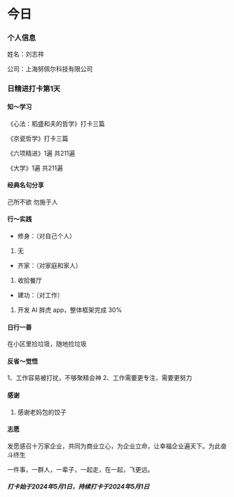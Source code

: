 #   今日
### 个人信息
姓名：刘志祥

公司：上海努佩尔科技有限公司

### 日精进打卡第1天


####    知～学习

《心法：稻盛和夫的哲学》打卡三篇

《京瓷哲学》打卡三篇

《六项精进》1遍  共211遍

《大学》1遍  共211遍

####    经典名句分享

 己所不欲 勿施于人

####    行～实践

-   修身：（对自己个人）
1.  无

-   齐家：（对家庭和家人）
1.  收拾餐厅

-   建功：（对工作）
1.  开发 AI 胖虎 app，整体框架完成 30%


####    日行一善
在小区里捡垃圾，随地捡垃圾

####    反省～觉悟
1、工作容易被打扰，不够聚精会神
2、工作需要更专注，需要更努力

####    感谢
1.  感谢老妈包的饺子

####    志愿
发愿感召十万家企业，共同为商业立心，为企业立命，让幸福企业遍天下。为此奋斗终生

一件事，一群人，一辈子，一起走，在一起，飞更远。

#####   打卡始于2024年5月1日，持续打卡于2024年5月1日